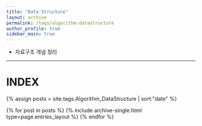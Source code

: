 ```yaml
---
title: "Data Structure"
layout: archive
permalink: /tags/algorithm-datastructure
author_profile: true
sidebar_main: true
---
```


- 자료구조 개념 정리

---
# INDEX

{% assign posts = site.tags.Algorithm_DataStructure | sort:"date" %}

{% for post in posts %}
  {% include archive-single.html type=page.entries_layout %}
{% endfor %}
